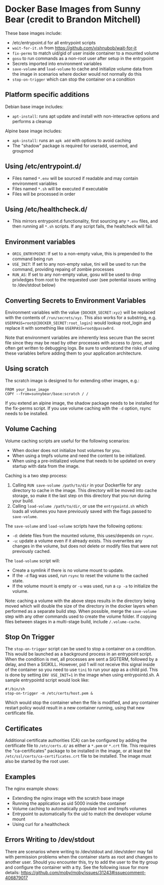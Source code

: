 # Docker Base Images from Sunny Bear (credit to Brandon Mitchell)

These base images include:

- /etc/entrypoint.d for all entrypoint scripts
- `wait-for-it.sh` from https://github.com/vishnubob/wait-for-it
- `fix-perms` to match uid/gid of user inside container to a mounted volume
- `gosu` to run commands as a non-root user after setup in the entrypoint
- Secrets imported into environment variables 
- `save-volume` and `load-volume` to cache and initialize volume data from the
  image in scenarios where docker would not normally do this
- `stop-on-trigger` which can stop the container on a condition

## Platform specific additions

Debian base image includes:

- `apt-install`: runs apt update and install with non-interactive options and
  performs a cleanup

Alpine base image includes:

- `apk-install`: runs an `apk add` with options to avoid caching
- The "shadow" package is required for useradd, usermod, and groupmod

## Using /etc/entrypoint.d/

- Files named `*.env` will be sourced if readable and may contain environment
  variables
- Files named `*.sh` will be executed if executable
- Files will be processed in order

## Using /etc/healthcheck.d/

- This mirrors entrypoint.d functionality, first sourcing any `*.env` files,
  and then running all `*.sh` scripts. If any script fails, the healtcheck
  will fail.

## Environment variables

- `ORIG_ENTRYPOINT`: If set to a non-empty value, this is prepended to the
  command being run
- `USE_INIT`: If set to any non-empty value, tini will be used to run the
  command, providing repaing of zombie processes
- `RUN_AS`: If set to any non-empty value, gosu will be used to drop privledges
  from root to the requested user (see potential issues writing to /dev/stdout
  below)

## Converting Secrets to Environment Variables

Environment variables with the value `{DOCKER_SECRET:xyz}` will be replaced
with the contents of `/run/secrets/xyz`. This also works for a substring,
e.g. `USERPASS=root@{DOCKER_SECRET:root_login}` would lookup root_login
and replace it with something like `USERPASS=root@passw0rd`.

Note that environment variables are inherently less secure than the secret file
since they may be read by other processes with access to /proc, and often get
written to debugging logs. Be sure to understand the risks of using these
variables before adding them to your application architecture.

## Using scratch

The scratch image is designed to for extending other images, e.g.:

```
FROM your_base_image
COPY --from=sunnybear/base:scratch / /
```

If you extend an alpine image, the shadow package needs to be installed for
the fix-perms script. If you use volume caching with the `-d` option, rsync
needs to be installed.

## Volume Caching

Volume caching scripts are useful for the following scenarios:

- When docker does not initialize host volumes for you.
- When using a tmpfs volume and need the content to be initialized.
- When using a pre-initialized volume that needs to be updated on every startup
  with data from the image.

Caching is a two step process:

1. Calling `RUN save-volume /path/to/dir` in your Dockerfile for any directory
   to cache in the image. This directory will be moved into cache storage,
   so make it the last step on this directory that you run during your build.
2. Calling `load-volume /path/to/dir`, or use the `entrypointd.sh` which loads
   all volumes you have previously saved with the flags passed to `save-volume`.

The `save-volume` and `load-volume` scripts have the following options:

- `-d`: delete files from the mounted volume, this uses/depends on `rsync`.
- `-u`: update a volume even if it already exists. This overwrites any changes
  in the volume, but does not delete or modify files that were not previously
  cached.

The `load-volume` script will:

- Create a symlink if there is no volume mount to update.
- If the `-d` flag was used, run `rsync` to reset the volume to the cached
  state.
- If the volume mount is empty or `-u` was used, run a `cp -a` to initialize
  the volume.

Note: caching a volume with the above steps results in the directory being
moved which will double the size of the directory in the docker layers when
performed as a separate build step. When possible, merge the `save-volume`
step with any other commands used to create the volume folder. If copying
files between stages in a multi-stage build, include `/.volume-cache`.

## Stop On Trigger

The `stop-on-trigger` script can be used to stop a container on a condition.
This would be launched as a background process in an entrypoint script. When
the condition is met, all processes are sent a SIGTERM, followed by a delay,
and then a SIGKILL. However, pid 1 will not receive this signal inside of the
container so you need to use `tini` to run your app as a child pid. This is
done by setting `ENV USE_INIT=1` in the image when using entrypointd.sh. A
sample entrypointd script would look like:

```
#!/bin/sh
stop-on-trigger -m /etc/certs/host.pem &
```

Which would stop the container when the file is modified, and any container
restart policy would result in a new container running, using that new
certificate file.

## Certificates

Additional certificate authorities (CA) can be configured by adding the
certificate file to `/etc/certs.d/` as either a `*.pem` or `*.crt` file.
This requires the "ca-certificates" package to be installed in the image,
or at least the `/etc/ssl/certs/ca-certificates.crt` file to be installed.
The image must also be started by the root user.

## Examples

The nginx example shows:

- Extending the nginx image with the scratch base image
- Running the application as uid 5000 inside the container
- Volume caching to automatically populate host and tmpfs volumes
- Entrypoint to automatically fix the uid to match the developer volume mount
- Using curl for a healthcheck

## Errors Writing to /dev/stdout

There are scenarios where writing to /dev/stdout and /dev/stderr may fail with
permission problems when the container starts as root and changes to another
user. Should you encounter this, try to add the user to the tty group and
configure the container with a tty. See the following issue for more details:
https://github.com/moby/moby/issues/31243#issuecomment-406879017

